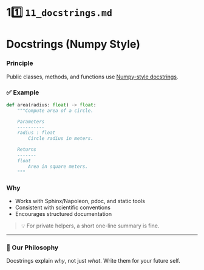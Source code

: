 # 11️⃣ `11_docstrings.md`

# Docstrings (Numpy Style)

### Principle
Public classes, methods, and functions use [Numpy-style docstrings](https://numpydoc.readthedocs.io/en/latest/format.html).

### ✅ Example
```python
def area(radius: float) -> float:
    """Compute area of a circle.

    Parameters
    ----------
    radius : float
        Circle radius in meters.

    Returns
    -------
    float
        Area in square meters.
    """
```

### Why

* Works with Sphinx/Napoleon, pdoc, and static tools
* Consistent with scientific conventions
* Encourages structured documentation

> 💡 For private helpers, a short one-line summary is fine.

---

### 🤝 Our Philosophy

Docstrings explain *why*, not just *what*.
Write them for your future self.